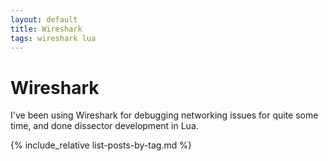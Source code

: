 ```yaml
---
layout: default
title: Wireshark
tags: wireshark lua
---
```

# Wireshark

I've been using Wireshark for debugging networking issues for quite some time, and done dissector development in Lua.

{% include_relative list-posts-by-tag.md %}
